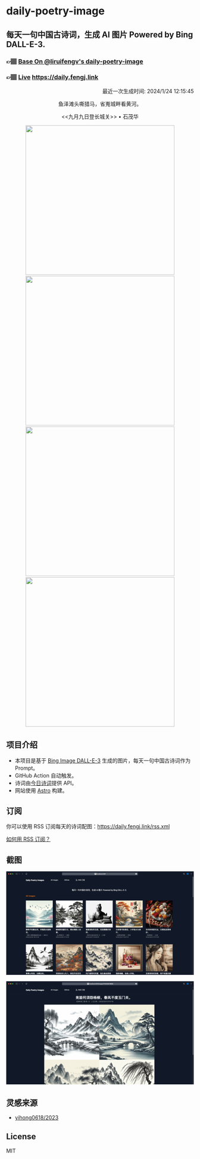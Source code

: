 
# daily-poetry-image

## 每天一句中国古诗词，生成 AI 图片 Powered by Bing DALL-E-3.

### 👉🏽 [Base On @liruifengv's daily-poetry-image](https://github.com/liruifengv/daily-poetry-image)

### 👉🏽 [Live](https://daily.fengj.link) https://daily.fengj.link

<p align="right">
  最近一次生成时间: 2024/1/24 12:15:45
</p>
<p align="center">
鱼泽滩头嘶猎马，省嵬城畔看黄河。
</p>
<p align="center">
<<九月九日登长城关>> • 石茂华
</p>
<p align="center">
<img src="https://tse4.mm.bing.net/th/id/OIG.qv7kQU58RDtyFtCIJ8Wh" height="400" width="400" />
<img src="https://tse1.mm.bing.net/th/id/OIG.gWHxapVNo_K1Y_Hfp2TN" height="400" width="400" />
<img src="https://tse4.mm.bing.net/th/id/OIG.NrsfcoCZ1T8CdLUJHFWR" height="400" width="400" />
<img src="https://tse3.mm.bing.net/th/id/OIG.DZphCKqozHm55EDJU9jS" height="400" width="400" />
</p>

## 项目介绍

-   本项目是基于 [Bing Image DALL-E-3](https://www.bing.com/images/create) 生成的图片，每天一句中国古诗词作为 Prompt。
-   GitHub Action 自动触发。
-   诗词由[今日诗词](https://www.jinrishici.com/)提供 API。
-   网站使用 [Astro](https://astro.build) 构建。

## 订阅

你可以使用 RSS 订阅每天的诗词配图：https://daily.fengj.link/rss.xml

[如何用 RSS 订阅？](https://zhuanlan.zhihu.com/p/55026716)

## 截图

![图片列表](./screenshots/Snipaste_2023-12-28_21-00-26.png)

![图片详情](./screenshots/Snipaste_2023-12-28_21-00-53.png)

## 灵感来源

-   [yihong0618/2023](https://github.com/yihong0618/2023)

## License

MIT
